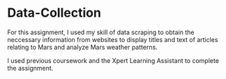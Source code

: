 # Data-Collection

For this assignment, I used my skill of data scraping to obtain the neccessary information from websites to display titles and text of articles relating to Mars and analyze Mars weather patterns.

I used previous coursework and the Xpert Learning Assistant to complete the assignment.
